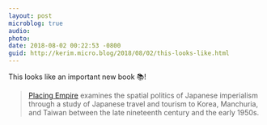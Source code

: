 ```yaml
---
layout: post
microblog: true
audio: 
photo: 
date: 2018-08-02 00:22:53 -0800
guid: http://kerim.micro.blog/2018/08/02/this-looks-like.html
---
```

This looks like an important new book 📚! 
> [Placing Empire](https://www.luminosoa.org/site/books/10.1525/luminos.34/) examines the spatial politics of Japanese imperialism through a study of Japanese travel and tourism to Korea, Manchuria, and Taiwan between the late nineteenth century and the early 1950s.
